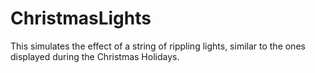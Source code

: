 # ChristmasLights
 This simulates the effect of a string of rippling lights, similar to the ones displayed during the Christmas Holidays.
